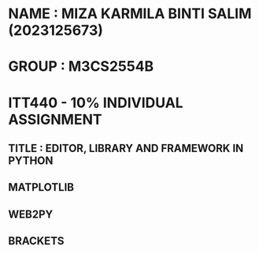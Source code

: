 # NAME : MIZA KARMILA BINTI SALIM (2023125673)
# GROUP : M3CS2554B
# ITT440 - 10% INDIVIDUAL ASSIGNMENT
## TITLE : EDITOR, LIBRARY AND FRAMEWORK IN PYTHON


## MATPLOTLIB
## WEB2PY
## BRACKETS
